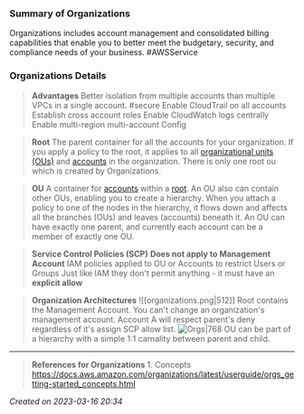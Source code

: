 ### Summary of Organizations
Organizations includes account management and consolidated billing capabilities that enable you to better meet the budgetary, security, and compliance needs of your business. #AWSService 
### Organizations Details

> **Advantages**
> Better isolation from multiple accounts than multiple VPCs in a single account. #secure 
> Enable CloudTrail on all accounts
> Establish cross account roles
> Enable CloudWatch logs centrally
> Enable multi-region multi-account Config

> **Root**
> The parent container for all the accounts for your organization. If you apply a policy to the root, it applies to all [organizational units (OUs)](https://docs.aws.amazon.com/organizations/latest/userguide/orgs_getting-started_concepts.html#organizationalunit) and [accounts](https://docs.aws.amazon.com/organizations/latest/userguide/orgs_getting-started_concepts.html#account) in the organization.
> There is only one root ou which is created by Organizations.

> **OU**
> A container for [accounts](https://docs.aws.amazon.com/organizations/latest/userguide/orgs_getting-started_concepts.html#account) within a [root](https://docs.aws.amazon.com/organizations/latest/userguide/orgs_getting-started_concepts.html#root). 
> An OU also can contain other OUs, enabling you to create a hierarchy.
>  When you attach a policy to one of the nodes in the hierarchy, it flows down and affects all the branches (OUs) and leaves (accounts) beneath it. 
>  An OU can have exactly one parent, and currently each account can be a member of exactly one OU.

> **Service Control Policies (SCP)**
> 	**Does not apply to Management Account**
> 	IAM policies applied to OU or Accounts to restrict Users or Groups
> 	Just like IAM they don't permit anything - it must have an **explicit allow**

> **Organization Architectures**
> ![[organizations.png|512]]
> Root contains the Management Account. You can't change an organization's management account. Account A will respect parent's deny regardless of it's assign SCP allow list.
> ![Orgs|768](https://docs.aws.amazon.com/images/organizations/latest/userguide/images/AccountOuDiagram.png)
> OU can be part of a hierarchy with a simple 1:1 carnality between parent and child.



---
> **References for Organizations**
	1. Concepts https://docs.aws.amazon.com/organizations/latest/userguide/orgs_getting-started_concepts.html
 
*Created on 2023-03-16 20:34*
